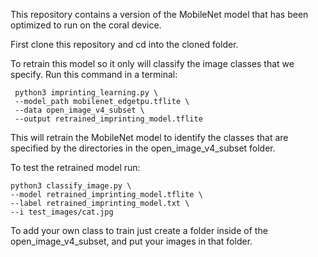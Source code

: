 This repository contains a version of the MobileNet model that has been optimized to run
on the coral device.

First clone this repository and cd into the cloned folder. 

To retrain this model so it only will classify the image classes that we specify. Run this command in
a terminal:
```
 python3 imprinting_learning.py \
 --model_path mobilenet_edgetpu.tflite \
 --data open_image_v4_subset \
 --output retrained_imprinting_model.tflite
```
This will retrain the MobileNet model to identify the classes that are specified
by the directories in the open_image_v4_subset folder. 

To test the retrained model run:
```
python3 classify_image.py \
--model retrained_imprinting_model.tflite \
--label retrained_imprinting_model.txt \
--i test_images/cat.jpg
```

To add your own class to train
just create a folder inside of the open_image_v4_subset, and put your images in that folder.
